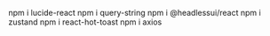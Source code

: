 

npm i lucide-react
npm i query-string
npm i @headlessui/react
npm i zustand
npm i react-hot-toast
npm i axios

